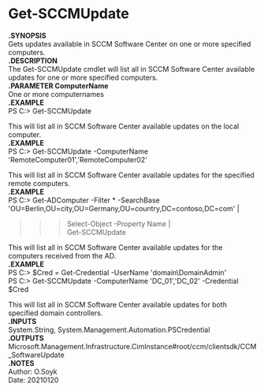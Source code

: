 # Get-SCCMUpdate
  
**.SYNOPSIS**  
Gets updates available in SCCM Software Center on one or more specified computers.  
**.DESCRIPTION**  
The Get-SCCMUpdate cmdlet will list all in SCCM Software Center available updates for one or more specified computers.  
**.PARAMETER  ComputerName**  
One or more computernames  
**.EXAMPLE**  
PS C:\> Get-SCCMUpdate  
  
This will list all in SCCM Software Center available updates on the local computer.  
**.EXAMPLE**  
PS C:\> Get-SCCMUpdate -ComputerName 'RemoteComputer01','RemoteComputer02'  
  
This will list all in SCCM Software Center available updates for the specified remote computers.  
**.EXAMPLE**  
PS C:\> Get-ADComputer -Filter * -SearchBase 'OU=Berlin,OU=city,OU=Germany,OU=country,DC=contoso,DC=com' |  
>>> Select-Object -Property Name |  
>>> Get-SCCMUpdate  
  
This will list all in SCCM Software Center available updates for the computers received from the AD.  
**.EXAMPLE**  
PS C:\> $Cred = Get-Credential -UserName 'domain\DomainAdmin'  
PS C:\> Get-SCCMUpdate -ComputerName 'DC_01','DC_02' -Credential $Cred  
  
This will list all in SCCM Software Center available updates for both specified domain controllers.  
**.INPUTS**  
System.String, System.Management.Automation.PSCredential  
**.OUTPUTS**  
Microsoft.Management.Infrastructure.CimInstance#root/ccm/clientsdk/CCM_SoftwareUpdate  
**.NOTES**  
Author: O.Soyk  
Date:   20210120  
